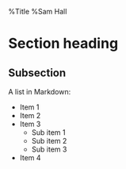 %Title
%Sam Hall


Section heading
===============

Subsection
----------
A list in Markdown:

- Item 1
- Item 2
- Item 3
    - Sub item 1
    - Sub item 2
    - Sub item 3
- Item 4



